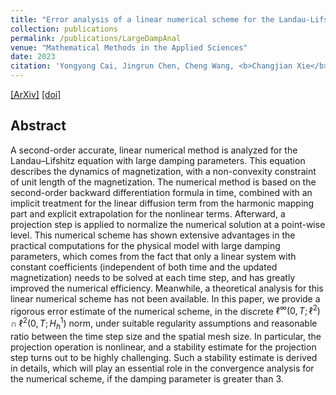 ```yaml
---
title: "Error analysis of a linear numerical scheme for the Landau-Lifshitz equation with large damping parameters"
collection: publications
permalink: /publications/LargeDampAnal
venue: "Mathematical Methods in the Applied Sciences"
date: 2023
citation: 'Yongyong Cai, Jingrun Chen, Cheng Wang, <b>Changjian Xie</b>.'
---
```

[[ArXiv]](https://arxiv.org/pdf/2111.07537.pdf)
[[doi]]( https://doi.org/10.1002/mma.9601)


## Abstract
A second-order accurate, linear numerical method is analyzed for the Landau–Lifshitz equation with large damping parameters. 
This equation describes the dynamics of magnetization, with a non-convexity constraint of unit length of the magnetization. 
The numerical method is based on the second-order backward differentiation formula in time, combined with an implicit treatment for 
the linear diffusion term from the harmonic mapping part and explicit extrapolation for the nonlinear terms. Afterward, a projection 
step is applied to normalize the numerical solution at a point-wise level. This numerical scheme has shown extensive advantages in the 
practical computations for the physical model with large damping parameters, which comes from the fact that only a linear system with 
constant coefficients (independent of both time and the updated magnetization) needs to be solved at each time step, and has greatly
improved the numerical efficiency. Meanwhile, a theoretical analysis for this linear numerical scheme has not been available. 
In this paper, we provide a rigorous error estimate of the numerical scheme, in the discrete $\ell^{\infty}(0,T;\ell^2)\cap\ell^2(0,T;H^1_h)$ 
norm, under suitable regularity assumptions and reasonable ratio between the time step size and the spatial mesh size. 
In particular, the projection operation is nonlinear, and a stability estimate for the projection step turns out to be highly challenging. 
Such a stability estimate is derived in details, which will play an essential role in the convergence analysis for the numerical scheme, 
if the damping parameter is greater than $3$.